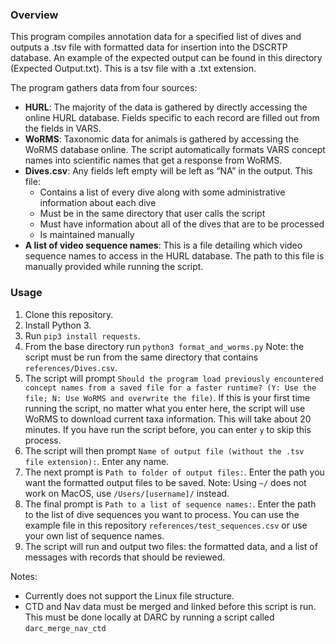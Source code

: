 ### Overview

This program compiles annotation data for a specified list of dives and outputs a .tsv file with formatted data for insertion into the DSCRTP database. An example of the expected output can be found in this directory (Expected Output.txt). This is a tsv file with a .txt extension.

The program gathers data from four sources:
- **HURL**: The majority of the data is gathered by directly accessing the online HURL database. Fields specific to each record are filled out from the fields in VARS.
- **WoRMS**: Taxonomic data for animals is gathered by accessing the WoRMS database online. The script automatically formats VARS concept names into scientific names that get a response from WoRMS. 
- **Dives.csv**: Any fields left empty will be left as “NA” in the output. This file:
  - Contains a list of every dive along with some administrative information about each dive
  - Must be in the same directory that user calls the script
  - Must have information about all of the dives that are to be processed
  - Is maintained manually
- **A list of video sequence names**: This is a file detailing which video sequence names to access in the HURL database. The path to this file is manually provided while running the script.

### Usage

1. Clone this repository.
2. Install Python 3.
3. Run `pip3 install requests`.
4. From the base directory run `python3 format_and_worms.py` Note: the script must be run from the same directory that contains `references/Dives.csv`.
5. The script will prompt `Should the program load previously encountered concept names from a saved file for a faster runtime?
(Y: Use the file; N: Use WoRMS and overwrite the file)`. If this is your first time running the script, no matter what you enter here, the script will use WoRMS to download current taxa information. This will take about 20 minutes. If you have run the script before, you can enter `y` to skip this process.
6. The script will then prompt `Name of output file (without the .tsv file extension):`. Enter any name.
7. The next prompt is `Path to folder of output files:`. Enter the path you want the formatted output files to be saved. Note: Using `~/` does not work on MacOS, use `/Users/[username]/` instead.
8. The final prompt is `Path to a list of sequence names:`. Enter the path to the list of dive sequences you want to process. You can use the example file in this repository `references/test_sequences.csv` or use your own list of sequence names.
9. The script will run and output two files: the formatted data, and a list of messages with records that should be reviewed.

Notes: 
- Currently does not support the Linux file structure.
- CTD and Nav data must be merged and linked before this script is run. This must be done locally at DARC by running a script called `darc_merge_nav_ctd`
